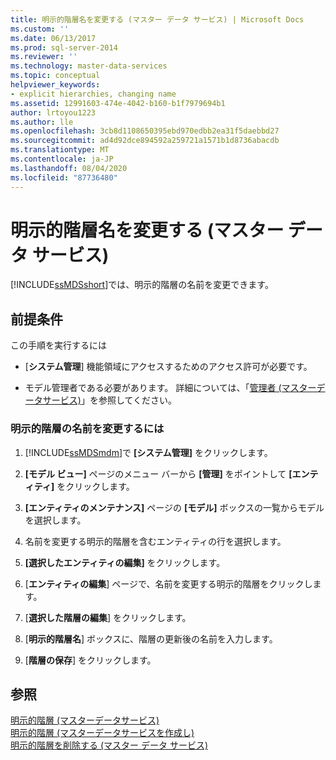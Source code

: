```yaml
---
title: 明示的階層名を変更する (マスター データ サービス) | Microsoft Docs
ms.custom: ''
ms.date: 06/13/2017
ms.prod: sql-server-2014
ms.reviewer: ''
ms.technology: master-data-services
ms.topic: conceptual
helpviewer_keywords:
- explicit hierarchies, changing name
ms.assetid: 12991603-474e-4042-b160-b1f7979694b1
author: lrtoyou1223
ms.author: lle
ms.openlocfilehash: 3cb8d1108650395ebd970edbb2ea31f5daebbd27
ms.sourcegitcommit: ad4d92dce894592a259721a1571b1d8736abacdb
ms.translationtype: MT
ms.contentlocale: ja-JP
ms.lasthandoff: 08/04/2020
ms.locfileid: "87736480"
---
```

# <a name="change-an-explicit-hierarchy-name-master-data-services"></a>明示的階層名を変更する (マスター データ サービス)
  [!INCLUDE[ssMDSshort](../includes/ssmdsshort-md.md)]では、明示的階層の名前を変更できます。  
  
## <a name="prerequisites"></a>前提条件  
 この手順を実行するには  
  
-   [**システム管理**] 機能領域にアクセスするためのアクセス許可が必要です。  
  
-   モデル管理者である必要があります。 詳細については、「[管理者 &#40;マスターデータサービス&#41;](administrators-master-data-services.md)」を参照してください。  
  
### <a name="to-change-the-name-of-an-explicit-hierarchy"></a>明示的階層の名前を変更するには  
  
1.  [!INCLUDE[ssMDSmdm](../includes/ssmdsmdm-md.md)]で **[システム管理]** をクリックします。  
  
2.  **[モデル ビュー]** ページのメニュー バーから **[管理]** をポイントして **[エンティティ]** をクリックします。  
  
3.  **[エンティティのメンテナンス]** ページの **[モデル]** ボックスの一覧からモデルを選択します。  
  
4.  名前を変更する明示的階層を含むエンティティの行を選択します。  
  
5.  **[選択したエンティティの編集]** をクリックします。  
  
6.  [**エンティティの編集**] ページで、名前を変更する明示的階層をクリックします。  
  
7.  [**選択した階層の編集**] をクリックします。  
  
8.  [**明示的階層名**] ボックスに、階層の更新後の名前を入力します。  
  
9. [**階層の保存**] をクリックします。  
  
## <a name="see-also"></a>参照  
 [明示的階層 &#40;マスターデータサービス&#41;](../../2014/master-data-services/explicit-hierarchies-master-data-services.md)   
 [明示的階層 &#40;マスターデータサービスを作成し&#41;](../../2014/master-data-services/create-an-explicit-hierarchy-master-data-services.md)   
 [明示的階層を削除する (マスター データ サービス)](../../2014/master-data-services/delete-an-explicit-hierarchy-master-data-services.md)  
  
  
